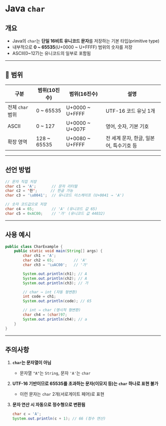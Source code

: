 # Java `char`

## 개요

* Java의 `char`는 **단일 16비트 유니코드 문자**를 저장하는 기본 타입(primitive type)
* 내부적으로 **0 \~ 65535**(U+0000 \~ U+FFFF) 범위의 숫자를 저장
* ASCII(0\~127)는 유니코드의 일부로 포함됨

---

## 🔢 범위

| 구분           | 범위(10진수)     | 범위(16진수)         | 설명                       |
| ------------ | ------------ | ---------------- | ------------------------ |
| 전체 `char` 범위 | 0 \~ 65535   | U+0000 \~ U+FFFF | UTF-16 코드 유닛 1개          |
| ASCII        | 0 \~ 127     | U+0000 \~ U+007F | 영어, 숫자, 기본 기호            |
| 확장 영역        | 128 \~ 65535 | U+0080 \~ U+FFFF | 전 세계 문자, 한글, 일본어, 특수기호 등 |

---

## 선언 방법

```java
// 문자 직접 저장
char c1 = 'A';       // 문자 리터럴
char c2 = '한';      // 한글 가능
char c3 = '\u0041';  // 유니코드 이스케이프 (U+0041 → 'A')

// 숫자 코드값으로 저장
char c4 = 65;        // 'A' (유니코드 값 65)
char c5 = 0xAC00;    // '가' (유니코드 값 44032)
```

---

## 사용 예시

```java
public class CharExample {
    public static void main(String[] args) {
        char ch1 = 'A';
        char ch2 = 65;         // 'A'
        char ch3 = '\uAC00';   // '가'

        System.out.println(ch1); // A
        System.out.println(ch2); // A
        System.out.println(ch3); // 가

        // char → int (자동 형변환)
        int code = ch1;
        System.out.println(code); // 65

        // int → char (명시적 형변환)
        char ch4 = (char)97;
        System.out.println(ch4); // a
    }
}
```

---

## 주의사항

1. **`char`는 문자열이 아님**

    * 문자열 `"A"`는 `String`, 문자 `'A'`는 `char`
2. **UTF-16 기반이므로 65535를 초과하는 문자(이모지 등)는 `char` 하나로 표현 불가**

    * 이런 문자는 `char` 2개(서로게이트 페어)로 표현
3. **문자 연산 시 자동으로 정수형으로 변환됨**

   ```java
   char c = 'A';
   System.out.println(c + 1); // 66 (정수 연산)
   ```